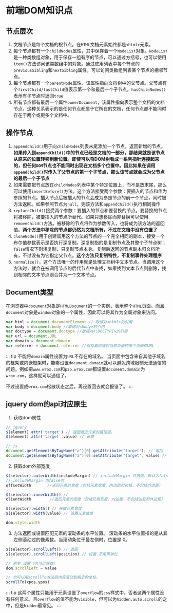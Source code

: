 # 前端DOM知识点
## 节点层次
1. 文档节点是每个文档的根节点。在`HTML`文档元素始终都是`<html>`元素。
2. 每个节点都有一个`childNodes`属性，其中保存着一个`NodeList`对象。`NodeList`是一种类数组对象，用于保存一组有序的节点，可以通过方括号，也可以使用`item()`方法访问该类数组中的对象。通过使用列表中每个节点的`previousSibling`和`nextSibling`属性，可以访问类数组列表某个节点的相邻节点。
3. 每个节点都有一个`parentNode`属性，该属性指向文档树中的父节点。父节点有个`firstChild/lastChild`值表示第一个和最后一个子节点。`hasChildNodes()`表示有子节点时返回`true`
4. 所有节点都有最后一个属性`ownerDocument`，该属性指向表示整个文档的文档节点。这种关系表示的是任何节点都属于它所在的文档，任何节点都不能同时存在于两个或更多个文档中。

## 操作节点
1. `appendChild()`用于向`childNodes`列表末尾添加一个节点。返回新增的节点。**如果传入到`appendChild()`中的节点已经是文档的一部分，那结果就是该节点从原来的位置转移到新位置。即使可以将DOM树看成一系列指针连接起来的，但任何`DOM`节点也不能同时出现在文档多个位置中。因此如果在调用`appendChild()`时传入了父节点的第一个子节点，那么该节点就会成为父节点的最后一个子节点**
2. 如果需要把节点放在`childNodes`列表中某个特定位置上，而不是放末尾，那么可以使用`insertBefore()`方法。这个方法接受两个参数：要插入的节点和作为参照的节点。插入节点后被插入的节点会成为参照节点的前一个节点，同时被方法返回。如果参照节点为`null`，则该方法和`appendChild()`执行相同操作
3. `replaceChild()`接受两个参数：要插入的节点和要替换的节点。要替换的节点将被移除，被要插入的节点所替代。如果只想移除而非替换可以使用`removeChild()`方法。被移除的节点将作为参数传入，也将成为该方法的返回值。**两个方法中移除的节点都仍然为文档所有，不过在文档中没有位置了**
4. `cloneNode()`用于创建调用这个方法的节点的一个完全相同的副本，接受一个布尔值参数表示是否执行深复制。深复制指的是复制节点及其整个子节点树；`false`情况下则浅复制，只复制节点本身。复制后返回的节点副本归文档所有，不过没有为它指定父节点。**这个方法只复制特性，不复制事件处理程序**
5. `normalize()`，这个方法唯一的作用就是处理文档树中文本节点。当调用这个方法时，就会在被调用节点的后代节点中查找，如果找到文本节点则删除，找到相邻的文本节点则合并为一个文本节点。

## Document类型
在浏览器中`document`对象是`HTMLDocument`的一个实例，表示整个`HTML`页面。而且`document`对象是`window`对象的一个属性，因此可以将其作为全局对象来访问。
```js
var html = document.documentElement // 取得对<html>的引用
var body = document.body //取得对<body>的引用
var doctype = document.doctype //取得对<!DOCTYPE>的引用
var url = document.URL
var domain = document.domain
var referrer = document.referrer //保存着链接到当前页面的那个页面的URL
```

::: tip
不能将`domain`属性设置为`URL`不存在的域名。
当页面中包含来自其他子域名的框架或内嵌框架时，能够设置`document.domain`就可以避免跨域限制无法通信的问题。例如把`www.wrox.com`和`p2p.wrox.com`都设置`document.domain`为`wrox.com`，这样就可以通信了。

不过设置成`wrox.com`松散状态之后，再设置回去就会报错了。
:::

## jquery dom的api对应原生
1. 获取dom属性
```js
// jquery
$(element).attr('target') // 返回被选元素的属性值。
$(element).attr('target',value) // 设置

// js
document.getElementsByTagName("a")[0].getAttribute("target"); // 返回
document.getElementsByTagName("a")[0].setAttribute("target", value) // 设置
```

2. 获取dom外部宽度
```js
$(selector).outerWidth(includeMargin) // includeMargin 可选值，默认为false，即不包含margin，只有包含padding+border
// includeMargin 为false时
offsetWidth       //返回元素的宽度（包括元素宽度、内边距和边框，不包括外边距）

$(selector).innerWidth() // 
clientWidth        //返回元素的宽度（包括元素宽度、内边距，不包括边框和外边距）

$(selector).width() // 获取元素宽度
$(selector).width(value) // 设置元素宽度

dom.style.width
```

3. 方法返回或设置匹配元素的滚动条的水平位置。
滚动条的水平位置指的是从其左侧滚动过的像素数。当滚动条位于最左侧时，位置是 0。
```js
$(selector).scrollLeft() // 返回
$(selector).scrollLeft(position) // 设置 不用带单位

// 原生 设置（也可以获取）
dom.scrollLeft = value

// 也可以用scrollTo方法把内容滚动到指定的坐标。
scrollTo(xpos,ypos)
```
::: tip
这两个属性只能用于元素设置了`overflow`的`css`样式中。否者这两个属性没有任何意义。且`overflow`的值不能为`visible`，但可以为`hidden,auto,scroll`的之中，但是`hidden`最常见。
:::